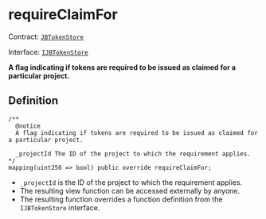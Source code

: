 # requireClaimFor

Contract: [`JBTokenStore`](../)​‌

Interface: [`IJBTokenStore`](../../../interfaces/ijbtokenstore.md)

**A flag indicating if tokens are required to be issued as claimed for a particular project.**

## Definition

```solidity
/** 
  @notice
  A flag indicating if tokens are required to be issued as claimed for a particular project.

  _projectId The ID of the project to which the requirement applies.
*/
mapping(uint256 => bool) public override requireClaimFor;
```

* `_projectId` is the ID of the project to which the requirement applies.
* The resulting view function can be accessed externally by anyone.
* The resulting function overrides a function definition from the `IJBTokenStore` interface.
